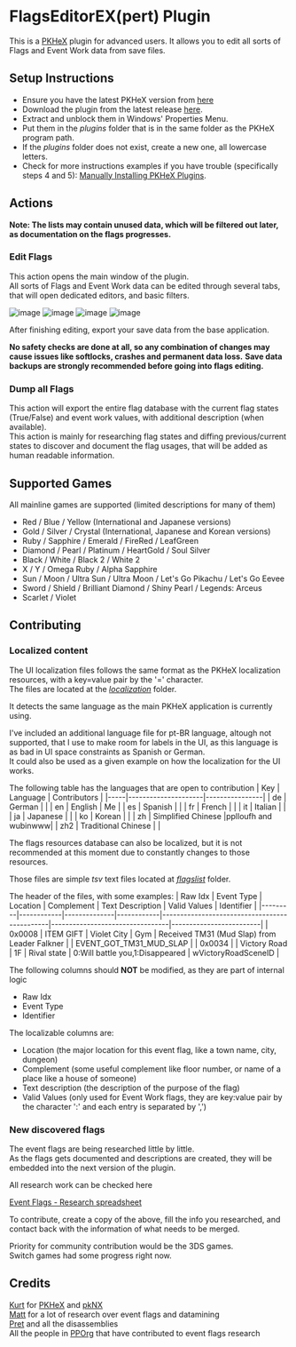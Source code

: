 # FlagsEditorEX(pert) Plugin
This is a [PKHeX](https://github.com/kwsch/PKHeX) plugin for advanced users.
It allows you to edit all sorts of Flags and Event Work data from save files.

## Setup Instructions
- Ensure you have the latest PKHeX version from [here](https://projectpokemon.org/pkhex/)
- Download the plugin from the latest release [here](https://github.com/fattard/FlagsEditorEXPlugin/releases/latest).
- Extract and unblock them in Windows' Properties Menu.
- Put them in the *plugins* folder that is in the same folder as the PKHeX program path.
- If the *plugins* folder does not exist, create a new one, all lowercase letters.
- Check for more instructions examples if you have trouble (specifically steps 4 and 5): [Manually Installing PKHeX Plugins](https://github.com/architdate/PKHeX-Plugins/wiki/Installing-PKHeX-Plugins#manual-installation-or-installing-older-releases).

## Actions

**Note: The lists may contain unused data, which will be filtered out later, as documentation on the flags progresses.**  

### Edit Flags

This action opens the main window of the plugin.  
All sorts of Flags and Event Work data can be edited through several tabs, that will open dedicated editors, and basic filters.  

![image](https://github.com/fattard/FlagsEditorEXPlugin/assets/1159052/bdc96090-d506-49b6-9c21-3283a999a0bf)
![image](https://github.com/fattard/FlagsEditorEXPlugin/assets/1159052/5d7ccace-e6de-4a54-9a08-f39d2458c1ee)
![image](https://github.com/fattard/FlagsEditorEXPlugin/assets/1159052/5aff3825-be2f-4f3d-aee2-489a599eb354)
![image](https://github.com/fattard/FlagsEditorEXPlugin/assets/1159052/640c5696-6939-4ba6-8d7a-23d40264bc68)

After finishing editing, export your save data from the base application.

**No safety checks are done at all, so any combination of changes may cause issues like softlocks, crashes and permanent data loss.**
**Save data backups are strongly recommended before going into flags editing.**

### Dump all Flags

This action will export the entire flag database with the current flag states (True/False) and event work values, with additional description (when available).  
This action is mainly for researching flag states and diffing previous/current states to discover and document the flag usages, that will be added as human readable information.  

## Supported Games
All mainline games are supported (limited descriptions for many of them)

- Red / Blue / Yellow (International and Japanese versions)
- Gold / Silver / Crystal (International, Japanese and Korean versions)
- Ruby / Sapphire / Emerald / FireRed / LeafGreen
- Diamond / Pearl / Platinum / HeartGold / Soul Silver
- Black / White / Black 2 / White 2
- X / Y / Omega Ruby / Alpha Sapphire
- Sun / Moon / Ultra Sun / Ultra Moon / Let's Go Pikachu / Let's Go Eevee
- Sword / Shield / Brilliant Diamond / Shiny Pearl / Legends: Arceus
- Scarlet / Violet

## Contributing

### Localized content

The UI localization files follows the same format as the PKHeX localization resources, with a key=value pair by the '=' character.  
The files are located at the [_localization_](/localization) folder.

It detects the same language as the main PKHeX application is currently using.

I've included an additional language file for pt-BR language, altough not supported, that I use to make room for labels in the UI, as this language is as bad in UI space constraints as Spanish or German.  
It could also be used as a given example on how the localization for the UI works.

The following table has the languages that are open to contribution
| Key | Language            | Contributors   |
|-----|---------------------|----------------|
| de  | German              |                |
| en  | English             | Me             |
| es  | Spanish             |                |
| fr  | French              |                |
| it  | Italian             |                |
| ja  | Japanese            |                |
| ko  | Korean              |                |
| zh  | Simplified Chinese  |pplloufh and wubinwww|
| zh2 | Traditional Chinese |                |

The flags resources database can also be localized, but it is not recommended at this moment due to constantly changes to those resources.

Those files are simple _tsv_ text files located at  [_flagslist_](/flagslist) folder.

The header of the files, with some examples:
| Raw Idx | Event Type | Location     | Complement | Text Description                             | Valid Values                    | Identifier              |
|---------|------------|--------------|------------|----------------------------------------------|---------------------------------|-------------------------|
| 0x0008  | ITEM GIFT  | Violet City  | Gym        | Received TM31 (Mud Slap) from Leader Falkner |                                 | EVENT_GOT_TM31_MUD_SLAP |
| 0x0034  |            | Victory Road | 1F         | Rival state                                  | 0:Will battle you,1:Disappeared | wVictoryRoadSceneID     |

The following columns should **NOT** be modified, as they are part of internal logic
- Raw Idx
- Event Type
- Identifier

The localizable columns are:
- Location (the major location for this event flag, like a town name, city, dungeon)
- Complement (some useful complement like floor number, or name of a place like a house of someone)
- Text description (the description of the purpose of the flag)
- Valid Values (only used for Event Work flags, they are key:value pair by the character ':' and each entry is separated by ',')

### New discovered flags

The event flags are being researched little by little.  
As the flags gets documented and descriptions are created, they will be embedded into the next version of the plugin.

All research work can be checked here

[Event Flags - Research spreadsheet](https://docs.google.com/spreadsheets/d/1PkY3AVafdOEqKiD_TzD4hTDRvf39ad-eI7e4JylyVII/copy)

To contribute, create a copy of the above, fill the info you researched, and contact back with the information of what needs to be merged.

Priority for community contribution would be the 3DS games.  
Switch games had some progress right now.

## Credits

[Kurt](https://github.com/kwsch) for [PKHeX](https://github.com/kwsch/PKHeX) and [pkNX](https://github.com/kwsch/pkNX)  
[Matt](https://github.com/sora10pls) for a lot of research over event flags and datamining  
[Pret](https://github.com/Pret) and all the disassemblies  
All the people in [PPOrg](https://projectpokemon.org) that have contributed to event flags research
